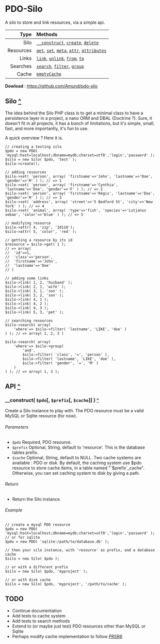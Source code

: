 <a name="top"></a>
# PDO-Silo

A silo to store and link resources, via a simple api.

Type|Methods
----:|:----
Silo | [`__construct`](#method-construct), [`create`](#method-create), [`delete`](#method-delete)
Resources | [`get`](#method-get), [`set`](#method-set), [`meta`](#method-meta), [`attr`](#method-attr), [`attributes`](#method-attributes)
Links | [`link`](#method-link), [`unlink`](#method-unlink), [`from`](#method-from), [`to`](#method-to)
Searches | [`search`](#method-search), [`filter`](#method-filter), [`group`](#method-group)
Cache | [`emptyCache`](#method-emptyCache)

**Dowload** : https://github.com/Amund/pdo-silo


<a name="silo"></a>
## Silo [^](#top)

The idea behind the Silo PHP class is to get a minimal class to have a persistence layer in a project, a nano ORM and DBAL (Doctrine ?). Sure, it doesn't fit in all projects, it has a bunch of limitations, but it's simple, small, fast, and more importantly, it's fun to use.

A quick overview ? Here it is.

	// creating a testing silo
	$pdo = new PDO( 'mysql:host=localhost;dbname=mydb;charset=utf8','login','password' );
	$silo = new Silo( $pdo, 'test' );
	$silo->create();

	// adding resources
	$silo->set( 'person', array( 'firstname'=>'John', 'lastname'=>'Doe', 'gender'=>'M' ) ); // => 1
	$silo->set( 'person', array( 'firstname'=>'Cynthia', 'lastname'=>'Doe', 'gender'=>'F' ) ); // => 2
	$silo->set( 'person', array( 'firstname'=>'Régis', 'lastname'=>'Doe', 'gender'=>'M' ) ); // => 3
	$silo->set( 'address', array( 'street'=>'5 Bedford St', 'city'=>'New York' ) ); // => 4
	$silo->set( 'animal', array( 'type'=>'fish', 'species'=>'Lutjanus sebae', 'color'=>'blue' ) ); // => 5

	// modifying resource
	$silo->attr( 4, 'zip', '10118');
	$silo->attr( 5, 'color', 'red' );

	// getting a resource by its id
	$resource = $silo->get( 1 );
	// => array(
	//	'id'=>1,
	//	'class'=>'person',
	//	'firstname'=>'John',
	//	'lastname'=>'Doe'
	// )

	// adding some links
	$silo->link( 1, 2, 'husband' );
	$silo->link( 2, 1, 'wife' );
	$silo->link( 3, 1, 'son' );
	$silo->link( 3, 2, 'son' );
	$silo->link( 4, 1 );
	$silo->link( 4, 2 );
	$silo->link( 4, 3 );
	$silo->link( 5, 3, 'pet' );

	// searching resources
	$silo->search( array(
		'where'=> $silo->filter( 'lastname', 'LIKE', 'doe' )
	) ); // => array( 1, 2, 3 )

	$silo->search( array(
		'where'=> $silo->group(
			'and',
			$silo->filter( 'class', '=', 'person' ),
			$silo->filter( 'lastname', 'LIKE', 'doe' ),
			$silo->filter( 'gender', '=', 'M' )
		)
	) ); // => array( 1, 3 );


<a name="api"></a>
## API [^](#top)


<a name="method-construct"></a>
### __construct( `$pdo`[, `$prefix`[, `$cache`]] ) [^](#top)

Create a Silo instance to play with. The PDO resource must be a valid MySQL or Sqlite resource (for now).

###### Parameters
- `$pdo` Required, PDO resource.
- `$prefix` Optional, String, default to 'resource'. This is the database tables prefix.
- `$cache` Optional, String, default to NULL. Two cache systems are available : PDO or disk. By default, the caching system use $pdo resource to store cache items, in a table named "`$prefix`_cache". Otherwise, you can set caching system to disk by giving a path.

###### Return
- Return the Silo instance.

###### Example

	// create a mysql PDO resource
	$pdo = new PDO( 'mysql:host=localhost;dbname=mydb;charset=utf8','login','password' );
	// or for sqlite
	$pdo = new PDO( 'sqlite:/path/to/database.db' );

	// then your silo instance, with 'resource' as prefix, and a database cache
	$silo = new Silo( $pdo );

	// or with a different prefix
	$silo = new Silo( $pdo, 'myproject' );

	// or with disk cache
	$silo = new Silo( $pdo, 'myproject', '/path/to/cache' );


## TODO
- Continue documentation
- Add tests to cache system
- Add tests to search methods
- Extend to (or maybe just test) PDO resources other than MySQL or Sqlite
- Perhaps modify cache implementation to follow [PRSR6](http://www.php-fig.org/psr/psr-6/)
